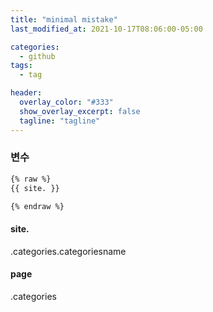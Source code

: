 ```yaml
---
title: "minimal mistake"
last_modified_at: 2021-10-17T08:06:00-05:00

categories:
  - github
tags:
  - tag

header:
  overlay_color: "#333"
  show_overlay_excerpt: false
  tagline: "tagline"
---
```


### 변수
```html
{% raw %}
{{ site. }}

{% endraw %}
```
#### site.

.categories.categoriesname


#### page

.categories

